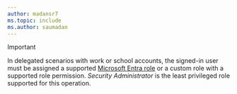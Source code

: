 ```yaml
---
author: madansr7
ms.topic: include
ms.author: saumadan
---
```


> [!IMPORTANT]
> In delegated scenarios with work or school accounts, the signed-in user must be assigned a supported [Microsoft Entra role](/entra/identity/role-based-access-control/permissions-reference?toc=%2Fgraph%2Ftoc.json) or a custom role with a supported role permission. *Security Administrator* is the least privileged role supported for this operation.
